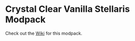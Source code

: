 # Crystal Clear Vanilla Stellaris Modpack
Check out the [Wiki](https://github.com/M1190/crystal-clear-vanilla-stellaris/wiki) for this modpack.
